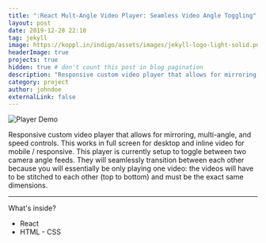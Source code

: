 ```yaml
---
title: ":React Mult-Angle Video Player: Seamless Video Angle Toggling"
layout: post
date: 2019-12-28 22:10
tag: jekyll
image: https://koppl.in/indigo/assets/images/jekyll-logo-light-solid.png
headerImage: true
projects: true
hidden: true # don't count this post in blog pagination
description: "Responsive custom video player that allows for mirroring, multi-angle, and speed controls."
category: project
author: johndoe
externalLink: false
---
```


![Player Demo](public/screenshots/dhplayer-demo-new.gif?raw=true "Demo")

Responsive custom video player that allows for mirroring, multi-angle, and speed controls. This works in full screen for desktop and inline video for mobile / responsive. This player is currently setup to toggle between two camera angle feeds. They will seamlessly transition between each other because you will essentially be only playing one video: the videos will have to be stitched to each other (top to bottom) and must be the exact same dimensions.

---

What's inside?

- React
- HTML - CSS


